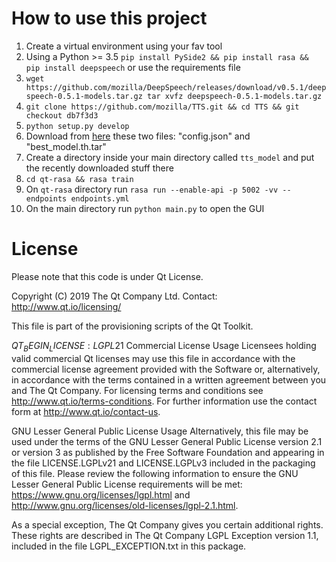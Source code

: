 # How to use this project

1. Create a virtual environment using your fav tool
2. Using a Python >= 3.5 `pip install PySide2 && pip install rasa && pip install deepspeech` or use the requirements file
3. `wget https://github.com/mozilla/DeepSpeech/releases/download/v0.5.1/deepspeech-0.5.1-models.tar.gz
tar xvfz deepspeech-0.5.1-models.tar.gz`
4. `git clone https://github.com/mozilla/TTS.git && cd TTS && git checkout db7f3d3`
5. `python setup.py develop`
6. Download from [here](https://drive.google.com/drive/folders/1GU8WGix98WrR3ayjoiirmmbLUZzwg4n0) these two files: "config.json" and "best_model.th.tar"
7. Create a directory inside your main directory called `tts_model` and put the recently downloaded stuff there
8. `cd qt-rasa && rasa train`
9. On `qt-rasa` directory run `rasa run --enable-api -p 5002 -vv --endpoints endpoints.yml`
10. On the main directory run `python main.py` to open the GUI

# License

Please note that this code is under Qt License.

Copyright (C) 2019 The Qt Company Ltd.
Contact: http://www.qt.io/licensing/

This file is part of the provisioning scripts of the Qt Toolkit.

$QT_BEGIN_LICENSE:LGPL21$
Commercial License Usage
Licensees holding valid commercial Qt licenses may use this file in
accordance with the commercial license agreement provided with the
Software or, alternatively, in accordance with the terms contained in
a written agreement between you and The Qt Company. For licensing terms
and conditions see http://www.qt.io/terms-conditions. For further
information use the contact form at http://www.qt.io/contact-us.

GNU Lesser General Public License Usage
Alternatively, this file may be used under the terms of the GNU Lesser
General Public License version 2.1 or version 3 as published by the Free
Software Foundation and appearing in the file LICENSE.LGPLv21 and
LICENSE.LGPLv3 included in the packaging of this file. Please review the
following information to ensure the GNU Lesser General Public License
requirements will be met: https://www.gnu.org/licenses/lgpl.html and
http://www.gnu.org/licenses/old-licenses/lgpl-2.1.html.

As a special exception, The Qt Company gives you certain additional
rights. These rights are described in The Qt Company LGPL Exception
version 1.1, included in the file LGPL_EXCEPTION.txt in this package.
